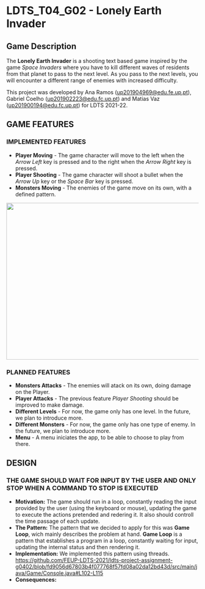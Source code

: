 # LDTS_T04_G02 - Lonely Earth Invader
  
## Game Description

The **Lonely Earth Invader** is a shooting text based game inspired by the game *Space Invaders* where you have to kill different waves of residents from that planet to pass to the next level.
As you pass to the next levels, you will encounter a different range of enemies with increased difficulty.

This project was developed by Ana Ramos (up201904969@edu.fe.up.pt), Gabriel Coelho (up201902223@edu.fc.up.pt) and Matias Vaz (up201900194@edu.fc.up.pt) for LDTS 2021-22.

## GAME FEATURES
### IMPLEMENTED FEATURES

- **Player Moving** - The game character will move to the left when the *Arrow Left* key is pressed and to the right when the *Arrow Right* key is pressed.
- **Player Shooting** - The game character will shoot a bullet when the *Arrow Up* key or the *Space Bar* key is pressed.
- **Monsters Moving** - The enemies of the game move on its own, with a defined pattern.


<p align="center">
  <img src= "https://user-images.githubusercontent.com/93398637/149397642-7b15a90d-8aac-48a9-8eb0-64ee81e54654.png"
       width=570
       height=410
       />
</p>

### PLANNED FEATURES

- **Monsters Attacks** - The enemies will atack on its own, doing damage on the Player.
- **Player Attacks** - The previous feature *Player Shooting* should be improved to make damage.
- **Different Levels** - For now, the game only has one level. In the future, we plan to introduce more.
- **Different Monsters** - For now, the game only has one type of enemy. In the future, we plan to introduce more.
- **Menu** - A menu iniciates the app, to be able to choose to play from there. 

## DESIGN

### THE GAME SHOULD WAIT FOR INPUT BY THE USER AND ONLY STOP WHEN A COMMAND TO STOP IS EXECUTED
- **Motivation:** The game should run in a loop, constantly reading the input provided by the user (using the keyboard or mouse), updating the game to execute the actions pretended and redering it. It also should controll the time passage of each update. 
- **The Pattern:** The pattern that we decided to apply for this was **Game Loop**, wich mainly describes the problem at hand. **Game Loop** is a pattern that establishes a program in a loop, constantly waiting for input, updating the internal status and then rendering it. 
- **Implementation:** We implemented this pattern using threads. https://github.com/FEUP-LDTS-2021/ldts-project-assignment-g0402/blob/fd9056d67803b4f077768f57fd08a02da12bd43d/src/main/java/Game/Console.java#L102-L115
- **Consequences:** 

<!---
> This section should be organized in different subsections, each describing a different design problem that you had to solve during the project. Each subsection should be organized in four different parts:
- **Problem in Context.** The description of the design context and the concrete problem that motivated the instantiation of the pattern. Someone else other than the original developer should be able to read and understand all the motivations for the decisions made. When refering to the implementation before the pattern was applied, don’t forget to [link to the relevant lines of code](https://help.github.com/en/articles/creating-a-permanent-link-to-a-code-snippet) in the appropriate version.
- **The Pattern.** Identify the design pattern to be applied, why it was selected and how it is a good fit considering the existing design context and the problem at hand.
- **Implementation.** Show how the pattern roles, operations and associations were mapped to the concrete design classes. Illustrate it with a UML class diagram, and refer to the corresponding source code with links to the relevant lines (these should be [relative links](https://help.github.com/en/articles/about-readmes#relative-links-and-image-paths-in-readme-files). When doing this, always point to the latest version of the code.
- **Consequences.** Benefits and liabilities of the design after the pattern instantiation, eventually comparing these consequences with those of alternative solutions.
**Example of one of such subsections**:
------
#### THE JUMP ACTION OF THE KANGAROOBOY SHOULD BEHAVE DIFFERENTLY DEPENDING ON ITS STATE
**Problem in Context**
There was a lot of scattered conditional logic when deciding how the KangarooBoy should behave when jumping, as the jumps should be different depending on the items that came to his possession during the game (an helix will alow him to fly, driking a potion will allow him to jump double the height, etc.). This is a violation of the **Single Responsability Principle**. We could concentrate all the conditional logic in the same method to circumscribe the issue to that one method but the **Single Responsability Principle** would still be violated.
**The Pattern**
We have applied the **State** pattern. This pattern allows you to represent different states with different subclasses. We can switch to a different state of the application by switching to another implementation (i.e., another subclass). This pattern allowed to address the identified problems because […].
**Implementation**
The following figure shows how the pattern’s roles were mapped to the application classes.
![img](https://www.fe.up.pt/~arestivo/page/img/examples/lpoo/state.svg)
These classes can be found in the following files:
- [Character](https://web.fe.up.pt/~arestivo/page/courses/2021/lpoo/template/src/main/java/Character.java)
- [JumpAbilityState](https://web.fe.up.pt/~arestivo/page/courses/2021/lpoo/template/src/main/java/JumpAbilityState.java)
- [DoubleJumpState](https://web.fe.up.pt/~arestivo/page/courses/2021/lpoo/template/src/main/java/DoubleJumpState.java)
- [HelicopterState](https://web.fe.up.pt/~arestivo/page/courses/2021/lpoo/template/src/main/java/HelicopterState.java)
- [IncreasedGravityState](https://web.fe.up.pt/~arestivo/page/courses/2021/lpoo/template/src/main/java/IncreasedGravityState.java)
**Consequences**

The use of the State Pattern in the current design allows the following benefits:
- The several states that represent the character’s hability to jump become explicit in the code, instead of relying on a series of flags.
- We don’t need to have a long set of conditional if or switch statements associated with the various states; instead, polimorphism is used to activate the right behavior.
- There are now more classes and instances to manage, but still in a reasonable number.
#### KNOWN CODE SMELLS AND REFACTORING SUGGESTIONS
> This section should describe 3 to 5 different code smells that you have identified in your current implementation, and suggest ways in which the code could be refactored to eliminate them. Each smell and refactoring suggestions should be described in its own subsection.
**Example of such a subsection**:
------
#### DATA CLASS
The `PlatformSegment` class is a **Data Class**, as it contains only fields, and no behavior. This is problematic because […].
A way to improve the code would be to move the `isPlatformSegmentSolid()` method to the `PlatformSegment` class, as this logic is purely concerned with the `PlatformSegment` class.
### TESTING
- Screenshot of coverage report.
- Link to mutation testing report.
### SELF-EVALUATION
> In this section describe how the work regarding the project was divided between the students. In the event that members of the group do not agree on a work distribution, the group should send an email to the teacher explaining the disagreement.
**Example**:
- John Doe: 40%
- Jane Doe: 60%
--->
